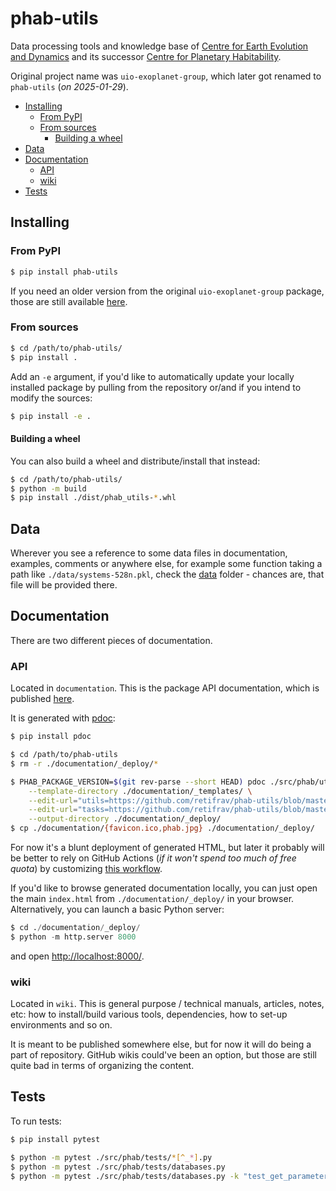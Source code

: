 # phab-utils

Data processing tools and knowledge base of [Centre for Earth Evolution and Dynamics](https://mn.uio.no/ceed/) and its successor [Centre for Planetary Habitability](https://mn.uio.no/phab/english/).

Original project name was `uio-exoplanet-group`, which later got renamed to `phab-utils` (*on 2025-01-29*).

<!-- MarkdownTOC -->

- [Installing](#installing)
    - [From PyPI](#from-pypi)
    - [From sources](#from-sources)
        - [Building a wheel](#building-a-wheel)
- [Data](#data)
- [Documentation](#documentation)
    - [API](#api)
    - [wiki](#wiki)
- [Tests](#tests)

<!-- /MarkdownTOC -->

## Installing

### From PyPI

``` sh
$ pip install phab-utils
```

If you need an older version from the original `uio-exoplanet-group` package, those are still available [here](https://pypi.org/project/uio-exoplanet-group/#history).

### From sources

``` sh
$ cd /path/to/phab-utils/
$ pip install .
```

Add an `-e` argument, if you'd like to automatically update your locally installed package by pulling from the repository or/and if you intend to modify the sources:

``` sh
$ pip install -e .
```

#### Building a wheel

You can also build a wheel and distribute/install that instead:

``` sh
$ cd /path/to/phab-utils/
$ python -m build
$ pip install ./dist/phab_utils-*.whl
```

## Data

Wherever you see a reference to some data files in documentation, examples, comments or anywhere else, for example some function taking a path like `./data/systems-528n.pkl`, check the [data](https://github.com/retifrav/phab-utils/tree/master/data) folder - chances are, that file will be provided there.

## Documentation

There are two different pieces of documentation.

### API

Located in `documentation`. This is the package API documentation, which is published [here](https://phab.decovar.dev/).

It is generated with [pdoc](https://pdoc.dev):

``` sh
$ pip install pdoc

$ cd /path/to/phab-utils
$ rm -r ./documentation/_deploy/*

$ PHAB_PACKAGE_VERSION=$(git rev-parse --short HEAD) pdoc ./src/phab/utils ./src/phab/tasks \
    --template-directory ./documentation/_templates/ \
    --edit-url="utils=https://github.com/retifrav/phab-utils/blob/master/src/phab/utils/" \
    --edit-url="tasks=https://github.com/retifrav/phab-utils/blob/master/src/phab/tasks/" \
    --output-directory ./documentation/_deploy/
$ cp ./documentation/{favicon.ico,phab.jpg} ./documentation/_deploy/
```

For now it's a blunt deployment of generated HTML, but later it probably will be better to rely on GitHub Actions (*if it won't spend too much of free quota*) by customizing [this workflow](https://github.com/mitmproxy/pdoc/blob/main/.github/workflows/docs.yml).

If you'd like to browse generated documentation locally, you can just open the main `index.html` from `./documentation/_deploy/` in your browser. Alternatively, you can launch a basic Python server:

``` py
$ cd ./documentation/_deploy/
$ python -m http.server 8000
```

and open <http://localhost:8000/>.

### wiki

Located in `wiki`. This is general purpose / technical manuals, articles, notes, etc: how to install/build various tools, dependencies, how to set-up environments and so on.

It is meant to be published somewhere else, but for now it will do being a part of repository. GitHub wikis could've been an option, but those are still quite bad in terms of organizing the content.

## Tests

To run tests:

``` sh
$ pip install pytest

$ python -m pytest ./src/phab/tests/*[^_*].py
$ python -m pytest ./src/phab/tests/databases.py
$ python -m pytest ./src/phab/tests/databases.py -k "test_get_parameters_that_are_double_in_nasa"
```
